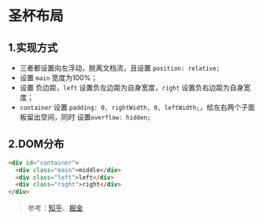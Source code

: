 # 圣杯布局

## 1.实现方式
- 三者都设置向左浮动，脱离文档流，且设置 `position: relative;`
- 设置 `main` 宽度为100%；
- 设置 负边距，`left` 设置负左边距为自身宽度，`right` 设置负右边距为自身宽度；
- `container` 设置 `padding: 0, rightWidth, 0, leftWidth;`，给左右两个子面板留出空间，同时 设置`overflow: hidden;`

## 2.DOM分布
```html
<div id="container">
  <div class="main">middle</div>
  <div class="left">left</div>
  <div class="right">right</div>
</div>
```



> 参考：[知乎](https://www.zhihu.com/question/21504052)、[掘金](https://juejin.im/post/5caf4043f265da039f0eff94)